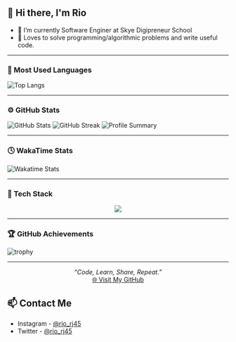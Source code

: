 ## 👋 Hi there, I'm Rio 

-  🔭 I’m currently Software Enginer at Skye Digipreneur School
-  💬 Loves to solve programming/algorithmic problems and write useful code.

---

### 🌈 Most Used Languages
![Top Langs](https://github-readme-stats.vercel.app/api/top-langs/?username=neushepa&layout=compact&langs_count=10&theme=tokyonight&hide_border=true)

---

### ⚙️ GitHub Stats
![GitHub Stats](https://github-readme-stats.vercel.app/api?username=neushepa&show_icons=true&theme=tokyonight&hide_border=true)
![GitHub Streak](https://github-readme-streak-stats.herokuapp.com/?user=neushepa&theme=tokyonight&hide_border=true)
![Profile Summary](https://github-profile-summary-cards.vercel.app/api/cards/profile-details?username=neushepa&theme=tokyonight)

---

### 🕓 WakaTime Stats
![Wakatime Stats](https://github-readme-stats.vercel.app/api/wakatime?username=neushepa&layout=compact&theme=tokyonight&hide_border=true)

---

### 🧠 Tech Stack
<p align="center">
  <img src="https://skillicons.dev/icons?i=js,ts,php,go,html,css,vue,react,nodejs,laravel,mysql,postgres,docker,linux,git" />
</p>

---

### 🏆 GitHub Achievements
![trophy](https://github-profile-trophy.vercel.app/?username=neushepa&theme=tokyonight&no-frame=true&no-bg=true&row=1)

---

<p align="center">
  <i>“Code, Learn, Share, Repeat.”</i><br/>
  <a href="https://github.com/neushepa">🌐 Visit My GitHub</a>
</p>


## 📫 Contact Me
- Instagram - [@rio_rj45](https://www.instagram.com/rio_rj45/)
- Twitter - [@rio_rj45](https://twitter.com/rio_rj45)
